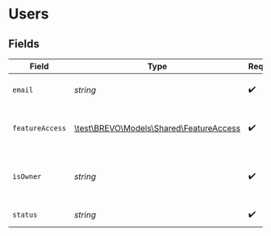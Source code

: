 # Users


## Fields

| Field                                                                           | Type                                                                            | Required                                                                        | Description                                                                     | Example                                                                         |
| ------------------------------------------------------------------------------- | ------------------------------------------------------------------------------- | ------------------------------------------------------------------------------- | ------------------------------------------------------------------------------- | ------------------------------------------------------------------------------- |
| `email`                                                                         | *string*                                                                        | :heavy_check_mark:                                                              | Email address of the user.                                                      | pendingInvitedUser@company.com                                                  |
| `featureAccess`                                                                 | [\test\BREVO\Models\Shared\FeatureAccess](../../Models/Shared/FeatureAccess.md) | :heavy_check_mark:                                                              | Feature accessiblity given to the user.                                         |                                                                                 |
| `isOwner`                                                                       | *string*                                                                        | :heavy_check_mark:                                                              | Flag for indicating is user owner of the organization.                          | true                                                                            |
| `status`                                                                        | *string*                                                                        | :heavy_check_mark:                                                              | Status of the invited user.                                                     | active                                                                          |